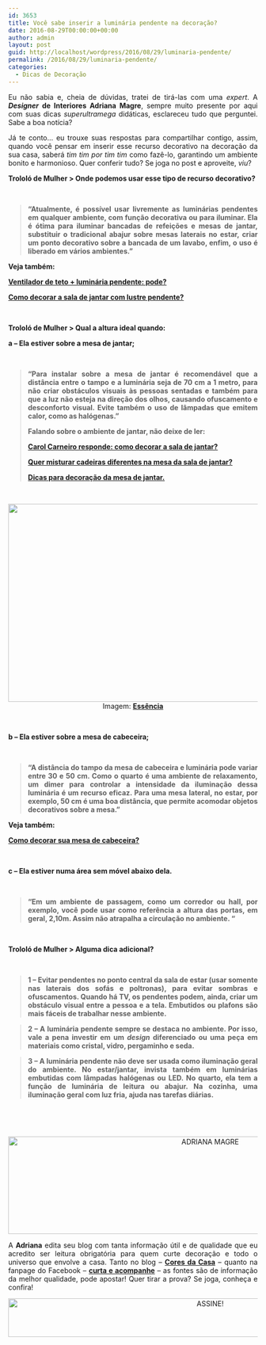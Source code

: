 ```yaml
---
id: 3653
title: Você sabe inserir a luminária pendente na decoração?
date: 2016-08-29T00:00:00+00:00
author: admin
layout: post
guid: http://localhost/wordpress/2016/08/29/luminaria-pendente/
permalink: /2016/08/29/luminaria-pendente/
categories:
  - Dicas de Decoração
---
```

<p style="text-align: justify;">
  Eu não sabia e, cheia de dúvidas, tratei de tirá-las com uma <em>expert</em>. A <strong><em>Designer</em> de Interiores Adriana Magre</strong>, sempre muito presente por aqui com suas dicas <em>superultramega</em> didáticas, esclareceu tudo que perguntei. Sabe a boa notícia?
</p>

<p style="text-align: justify;" align="justify">
  Já te conto… eu trouxe suas respostas para compartilhar contigo, assim, quando você pensar em inserir esse recurso decorativo na decoração da sua casa, saberá <em>tim tim por tim tim</em> como fazê-lo, garantindo um ambiente bonito e harmonioso. Quer conferir tudo? Se joga no post e aproveite, <em>viu</em>?
</p>

<!--more-->

<p align="justify">
  <strong>Trololó de Mulher > Onde podemos usar esse tipo de recurso decorativo?</strong>
</p>

&nbsp;

> <p align="justify">
>   <strong>“Atualmente, é possível usar livremente as luminárias pendentes em qualquer ambiente, com função decorativa ou para iluminar. Ela é ótima para iluminar bancadas de refeições e mesas de jantar, substituir o tradicional abajur sobre mesas laterais no estar, criar um ponto decorativo sobre a bancada de um lavabo, enfim, o uso é liberado em vários ambientes.”</strong>
> </p>

<p align="justify">
  <strong>Veja também:</strong>
</p>

<p align="justify">
  <strong><a href="http://www.decoracaodacasa.com/luminaria-pendente-sala-jantar/" target="_blank">Ventilador de teto + luminária pendente: pode?</a></strong>
</p>

<p align="justify">
  <strong><a href="http://www.decoracaodacasa.com/lustre-pendente/" target="_blank">Como decorar a sala de jantar com lustre pendente?</a></strong>
</p>

&nbsp;

<p align="justify">
  <strong>Trololó de Mulher > Qual a altura ideal quando:</strong>
</p>

<p align="justify">
  <strong>a &#8211; Ela estiver sobre a mesa de jantar;</strong>
</p>

&nbsp;

> <p align="justify">
>   <strong>“Para instalar sobre a mesa de jantar é recomendável que a distância entre o tampo e a luminária seja de 70 cm a 1 metro, para não criar obstáculos visuais às pessoas sentadas e também para que a luz não esteja na direção dos olhos, causando ofuscamento e desconforto visual. Evite também o uso de lâmpadas que emitem calor, como as halógenas.”</strong>
> </p>
> 
> <p align="justify">
>   <strong>Falando sobre o ambiente de jantar, não deixe de ler:</strong>
> </p>
> 
> <p align="justify">
>   <strong><a href="http://www.decoracaodacasa.com/como-decorar-a-sala-de-jantar/" target="_blank">Carol Carneiro responde: como decorar a sala de jantar?</a></strong>
> </p>
> 
> <p align="justify">
>   <strong><a href="http://www.bichafemea.com/2012/08/01/cadeiras-sala-mesa-jantar/" target="_blank">Quer misturar cadeiras diferentes na mesa da sala de jantar?</a></strong>
> </p>
> 
> <p align="justify">
>   <strong><a href="http://www.decoracaodacasa.com/dicas-decoracao-mesa-jantar/" target="_blank">Dicas para decoração da mesa de jantar.</a></strong>
> </p>

&nbsp;

<p align="center">
  <a href="http://www.decoracaodacasa.com/luminaria-pendente-decoracao/decoracao-luminaria-pendente2/" rel="attachment wp-att-1828"><img class="alignnone size-full wp-image-1828" title="DECORACAO-LUMINARIA-PENDENTE[2]" src="http://www.decoracaodacasa.com/blog/wp-content/uploads/2012/11/DECORACAO-LUMINARIA-PENDENTE2.jpg" alt="" width="600" height="400" /></a><br /> Imagem: <strong><a href="http://www.essenciamoveis.com.br/blog/" target="_blank">Essência</a></strong>
</p>

&nbsp;

<p align="justify">
  <strong>b &#8211; Ela estiver sobre a mesa de cabeceira;</strong>
</p>

&nbsp;

> <p align="justify">
>   <strong>“A distância do tampo da mesa de cabeceira e luminária pode variar entre 30 e 50 cm. Como o quarto é uma ambiente de relaxamento, um dimer para controlar a intensidade da iluminação dessa luminária é um recurso eficaz. Para uma mesa lateral, no estar, por exemplo, 50 cm é uma boa distância, que permite acomodar objetos decorativos sobre a mesa.”</strong>
> </p>

<p align="justify">
  <strong>Veja também:</strong>
</p>

<p align="justify">
  <strong><a href="http://www.decoracaodacasa.com/mesa-de-cabeceira/" target="_blank">Como decorar sua mesa de cabeceira?</a></strong>
</p>

&nbsp;

**c &#8211; Ela estiver numa área sem móvel abaixo dela.**

&nbsp;

> <p align="justify">
>   <strong>“Em um ambiente de passagem, como um corredor ou hall, por exemplo, você pode usar como referência a altura das portas, em geral, 2,10m. Assim não atrapalha a circulação no ambiente. “</strong>
> </p>

&nbsp;

<p align="justify">
  <strong>Trololó de Mulher > Alguma dica adicional?</strong>
</p>

&nbsp;

> <p align="justify">
>   <strong>1 – Evitar pendentes no ponto central da sala de estar (usar somente nas laterais dos sofás e poltronas), para evitar sombras e ofuscamentos. Quando há TV, os pendentes podem, ainda, criar um obstáculo visual entre a pessoa e a tela. Embutidos ou plafons são mais fáceis de trabalhar nesse ambiente.</strong>
> </p>

> <p align="justify">
>   <strong>2 – A luminária pendente sempre se destaca no ambiente. Por isso, vale a pena investir em um <em>design</em> diferenciado ou uma peça em materiais como cristal, vidro, pergaminho e seda.</strong>
> </p>

> <p align="justify">
>   <strong>3 – A luminária pendente não deve ser usada como iluminação geral do ambiente. No estar/jantar, invista também em luminárias embutidas com lâmpadas halógenas ou LED. No quarto, ela tem a função de luminária de leitura ou abajur. Na cozinha, uma iluminação geral com luz fria, ajuda nas tarefas diárias.</strong>
> </p>

&nbsp;

&nbsp;

<p align="center">
  <img class="alignnone size-full wp-image-12866" src="http://www.trololodemulher.com.br/blog/wp-content/uploads/2016/08/ADRIANA-MAGRE.jpg" alt="ADRIANA MAGRE" width="800" height="197" />
</p>

<p style="text-align: justify;">
  A <strong>Adriana</strong> edita seu blog com tanta informação útil e de qualidade que eu acredito ser leitura obrigatória para quem curte decoração e todo o universo que envolve a casa. Tanto no blog – <strong><a href="http://www.coresdacasa.com.br/" target="_blank">Cores da Casa</a></strong> – quanto na fanpage do Facebook – <strong><a href="https://www.facebook.com/coresdacasa" target="_blank">curta e acompanhe</a></strong> – as fontes são de informação da melhor qualidade, pode apostar! Quer tirar a prova? Se joga, conheça e confira!
</p>

<p align="center">
  <a href="http://feedburner.google.com/fb/a/mailverify?uri=blogBichaFemea&loc=en_US" target="_blank"><img class="alignnone size-full wp-image-10439" src="http://www.trololodemulher.com.br/blog/wp-content/uploads/2014/09/ASSINE.png" alt="ASSINE!" width="800" height="78" /></a>
</p>
